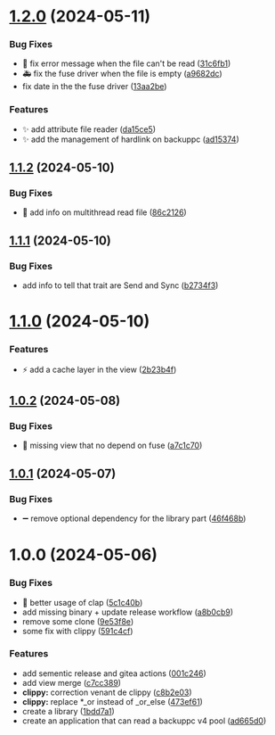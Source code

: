 # [1.2.0](https://gogs.shadoware.org/phoenix/backuppc_pool/compare/v1.1.2...v1.2.0) (2024-05-11)


### Bug Fixes

* 🐛 fix error message when the file can't be read ([31c6fb1](https://gogs.shadoware.org/phoenix/backuppc_pool/commit/31c6fb198bc34d809218fd9de8b1eb5c1909c6d9))
* 🚑️ fix the fuse driver when the file is empty ([a9682dc](https://gogs.shadoware.org/phoenix/backuppc_pool/commit/a9682dca2f144e49f49240d665ba412325e46361))
* fix date in the the fuse driver ([13aa2be](https://gogs.shadoware.org/phoenix/backuppc_pool/commit/13aa2bef18e61c59ebf860941e645711decaf7d1))


### Features

* ✨ add attribute file reader ([da15ce5](https://gogs.shadoware.org/phoenix/backuppc_pool/commit/da15ce538125bf937c3f1fee4ff544468b299e2e))
* ✨ add the management of hardlink on backuppc ([ad15374](https://gogs.shadoware.org/phoenix/backuppc_pool/commit/ad15374db9e6ccc9a7da9a5ef6e02ed6405682a6))

## [1.1.2](https://gogs.shadoware.org/phoenix/backuppc_pool/compare/v1.1.1...v1.1.2) (2024-05-10)


### Bug Fixes

* 🧵 add info on multithread read file ([86c2126](https://gogs.shadoware.org/phoenix/backuppc_pool/commit/86c21260672f72f5585c55fb81fc3260dd25443c))

## [1.1.1](https://gogs.shadoware.org/phoenix/backuppc_pool/compare/v1.1.0...v1.1.1) (2024-05-10)


### Bug Fixes

* add info to tell that trait are Send and Sync ([b2734f3](https://gogs.shadoware.org/phoenix/backuppc_pool/commit/b2734f3ad259cff421e1f3e33e67a671506debd0))

# [1.1.0](https://gogs.shadoware.org/phoenix/backuppc_pool/compare/v1.0.2...v1.1.0) (2024-05-10)


### Features

* ⚡️ add a cache layer in the view ([2b23b4f](https://gogs.shadoware.org/phoenix/backuppc_pool/commit/2b23b4fd47c46b5ccdf07958f36f7741c59ac031))

## [1.0.2](https://gogs.shadoware.org/phoenix/backuppc_pool/compare/v1.0.1...v1.0.2) (2024-05-08)


### Bug Fixes

* 🐛 missing view that no depend on fuse ([a7c1c70](https://gogs.shadoware.org/phoenix/backuppc_pool/commit/a7c1c704ce156e9e1a208909df4e1d23a4ca1503))

## [1.0.1](https://gogs.shadoware.org/phoenix/backuppc_pool/compare/v1.0.0...v1.0.1) (2024-05-07)


### Bug Fixes

* ➖ remove optional dependency for the library part ([46f468b](https://gogs.shadoware.org/phoenix/backuppc_pool/commit/46f468b3b0ac11859da18c34b3163832030de156))

# 1.0.0 (2024-05-06)


### Bug Fixes

* 🐛 better usage of clap ([5c1c40b](https://gogs.shadoware.org/phoenix/backuppc_pool/commit/5c1c40b821c1392f01cc2bcf2681b1dd4fc24a6a))
* add missing binary + update release workflow ([a8b0cb9](https://gogs.shadoware.org/phoenix/backuppc_pool/commit/a8b0cb956c8c0dc5cc8897ef827f36144841d3ce))
* remove some clone ([9e53f8e](https://gogs.shadoware.org/phoenix/backuppc_pool/commit/9e53f8e7e6190b3a48dd444cf86c30f66d3636d0))
* some fix with clippy ([591c4cf](https://gogs.shadoware.org/phoenix/backuppc_pool/commit/591c4cf403db4027524fe11a95f75b081de3c647))


### Features

* add sementic release and gitea actions ([001c246](https://gogs.shadoware.org/phoenix/backuppc_pool/commit/001c246552228cdfa4d79e8dfcb4a5f6aabf28c0))
* add view merge ([c7cc389](https://gogs.shadoware.org/phoenix/backuppc_pool/commit/c7cc389c09221db0cc1dfc8a271c01afd7737e60))
* **clippy:** correction venant de clippy ([c8b2e03](https://gogs.shadoware.org/phoenix/backuppc_pool/commit/c8b2e03a14a212bfa3215991c9374b76a7df3ac0))
* **clippy:** replace *_or instead of _or_else ([473ef61](https://gogs.shadoware.org/phoenix/backuppc_pool/commit/473ef61058668eef0688a3bb22ecbdf4f390953e))
* create a library ([1bdd7a1](https://gogs.shadoware.org/phoenix/backuppc_pool/commit/1bdd7a19e2a1122231b33d48caf460c0c22f1675))
* create an application that can read a backuppc v4 pool ([ad665d0](https://gogs.shadoware.org/phoenix/backuppc_pool/commit/ad665d044e0dba8171b40a7f42b167048b1cc3ee))
